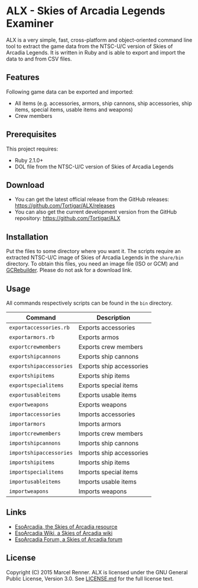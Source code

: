 ALX - Skies of Arcadia Legends Examiner
=======================================

ALX is a very simple, fast, cross-platform and object-oriented command line 
tool to extract the game data from the NTSC-U/C version of Skies of Arcadia 
Legends. It is written in Ruby and is able to export and import the data to 
and from CSV files.

Features
--------

Following game data can be exported and imported:
  * All items (e.g. accessories, armors, ship cannons, ship accessories, 
    ship items, special items, usable items and weapons)
  * Crew members

Prerequisites
-------------

This project requires:
  * Ruby 2.1.0+
  * DOL file from the NTSC-U/C version of Skies of Arcadia Legends

Download
--------

* You can get the latest official release from the GitHub releases:
  https://github.com/Tortigar/ALX/releases
* You can also get the current development version from the GitHub repository:
  https://github.com/Tortigar/ALX

Installation
------------

Put the files to some directory where you want it. The scripts require an 
extracted NTSC-U/C image of Skies of Arcadia Legends in the `share/bin` 
directory. To obtain this files, you need an image file (ISO or GCM) and 
[GCRebuilder](http://www.romhacking.net/utilities/619/). Please do not ask for
a download link.

Usage
-----

All commands respectively scripts can be found in the `bin` directory.

| Command                 | Description              |
| ----------------------- | ------------------------ |
| `exportaccessories.rb`  | Exports accessories      |
| `exportarmors.rb`       | Exports armos            |
| `exportcrewmembers`     | Exports crew members     |
| `exportshipcannons`     | Exports ship cannons     |
| `exportshipaccessories` | Exports ship accessories |
| `exportshipitems`       | Exports ship items       |
| `exportspecialitems`    | Exports special items    |
| `exportusableitems`     | Exports usable items     |
| `exportweapons`         | Exports weapons          |
| `importaccessories`     | Imports accessories      |
| `importarmors`          | Imports armors           |
| `importcrewmembers`     | Imports crew members     |
| `importshipcannons`     | Imports ship cannons     |
| `importshipaccessories` | Imports ship accessories |
| `importshipitems`       | Imports ship items       |
| `importspecialitems`    | Imports special items    |
| `importusableitems`     | Imports usable items     |
| `importweapons`         | Imports weapons          |

Links
-----

* [EsoArcadia, the Skies of Arcadia resource](http://www.esoarcadia.org/)
* [EsoArcadia Wiki, a Skies of Arcadia wiki](http://www.esoarcadia.org/wiki)
* [EsoArcadia Forum, a Skies of Arcadia forum](http://www.esoarcadia.org/forum)

License
-------

Copyright (C) 2015 Marcel Renner. ALX is licensed under the GNU General Public 
License, Version 3.0. See [LICENSE.md](LICENSE.md) for the full license text.
